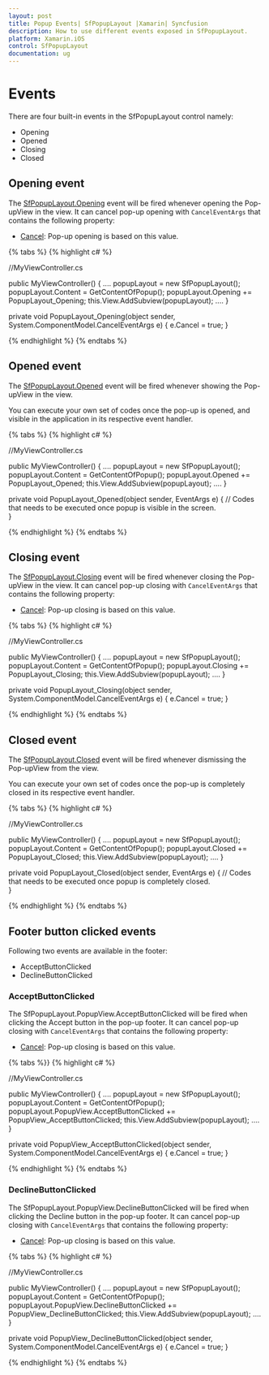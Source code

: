 ```yaml
---
layout: post
title: Popup Events| SfPopupLayout |Xamarin| Syncfusion
description: How to use different events exposed in SfPopupLayout.
platform: Xamarin.iOS
control: SfPopupLayout
documentation: ug
--- 
```


# Events

There are four built-in events in the SfPopupLayout control namely:

* Opening
* Opened
* Closing
* Closed

## Opening event

The [SfPopupLayout.Opening](https://help.syncfusion.com/cr/xamarin-ios/Syncfusion.iOS.PopupLayout.SfPopupLayout.html) event will be fired whenever opening the Pop-upView in the view. It can cancel pop-up opening with `CancelEventArgs` that contains the following property:

* [Cancel](https://msdn.microsoft.com/query/dev14.query?appId=Dev14IDEF1&l=EN-US&k=k(System.ComponentModel.CancelEventArgs.Cancel)&rd=true): Pop-up opening is based on this value.

{% tabs %}
{% highlight c# %}

//MyViewController.cs

public MyViewController()
{
    ....
    popupLayout = new SfPopupLayout();
    popupLayout.Content = GetContentOfPopup();
    popupLayout.Opening += PopupLayout_Opening;
    this.View.AddSubview(popupLayout);
    ....
}

private void PopupLayout_Opening(object sender, System.ComponentModel.CancelEventArgs e)
{
     e.Cancel = true;
}

{% endhighlight %}
{% endtabs %}

## Opened event

The [SfPopupLayout.Opened](https://help.syncfusion.com/cr/xamarin-ios/Syncfusion.iOS.PopupLayout.SfPopupLayout.html) event will be fired whenever showing the Pop-upView in the view.

You can execute your own set of codes once the pop-up is opened, and visible in the application in its respective event handler.

{% tabs %}
{% highlight c# %}

//MyViewController.cs

public MyViewController()
{
    ....
    popupLayout = new SfPopupLayout();
    popupLayout.Content = GetContentOfPopup();
    popupLayout.Opened += PopupLayout_Opened;
    this.View.AddSubview(popupLayout);
    ....
}

private void PopupLayout_Opened(object sender, EventArgs e)
{
    // Codes that needs to be executed once popup is visible in the screen.        
}

{% endhighlight %}
{% endtabs %}

## Closing event

The [SfPopupLayout.Closing](https://help.syncfusion.com/cr/xamarin-ios/Syncfusion.iOS.PopupLayout.SfPopupLayout.html) event will be fired whenever closing the Pop-upView in the view.  It can cancel pop-up closing with `CancelEventArgs` that contains the following property:

* [Cancel](https://msdn.microsoft.com/query/dev14.query?appId=Dev14IDEF1&l=EN-US&k=k(System.ComponentModel.CancelEventArgs.Cancel)&rd=true): Pop-up closing is based on this value.

{% tabs %}
{% highlight c# %}

//MyViewController.cs

public MyViewController()
{
    ....
    popupLayout = new SfPopupLayout();
    popupLayout.Content = GetContentOfPopup();
    popupLayout.Closing += PopupLayout_Closing;
    this.View.AddSubview(popupLayout);
    ....
}

private void PopupLayout_Closing(object sender, System.ComponentModel.CancelEventArgs e)
{
    e.Cancel = true;
}

{% endhighlight %}
{% endtabs %}

## Closed event

The [SfPopupLayout.Closed](https://help.syncfusion.com/cr/xamarin-ios/Syncfusion.iOS.PopupLayout.SfPopupLayout.html) event will be fired whenever dismissing the Pop-upView from the view.

You can execute your own set of codes once the pop-up is completely closed in its respective event handler.

{% tabs %}
{% highlight c# %}

//MyViewController.cs

public MyViewController()
{
    ....
    popupLayout = new SfPopupLayout();
    popupLayout.Content = GetContentOfPopup();
    popupLayout.Closed += PopupLayout_Closed;
    this.View.AddSubview(popupLayout);
    ....
}

private void PopupLayout_Closed(object sender, EventArgs e)
{
   // Codes that needs to be executed once popup is completely closed.    
}

{% endhighlight %}
{% endtabs %}

## Footer button clicked events

Following two events are available in the footer:

* AcceptButtonClicked
* DeclineButtonClicked

### AcceptButtonClicked

The SfPopupLayout.PopupView.AcceptButtonClicked will be fired when clicking the Accept button in the pop-up footer. It can cancel pop-up closing with `CancelEventArgs` that contains the following property:

* [Cancel](https://msdn.microsoft.com/query/dev14.query?appId=Dev14IDEF1&l=EN-US&k=k(System.ComponentModel.CancelEventArgs.Cancel)&rd=true): Pop-up closing is based on this value.

{% tabs %}}
{% highlight c# %}

//MyViewController.cs

public MyViewController()
{
    ....
    popupLayout = new SfPopupLayout();
    popupLayout.Content = GetContentOfPopup();
    popupLayout.PopupView.AcceptButtonClicked += PopupView_AcceptButtonClicked;
    this.View.AddSubview(popupLayout);
    ....
}

private void PopupView_AcceptButtonClicked(object sender, System.ComponentModel.CancelEventArgs e)
{
     e.Cancel = true;
}

{% endhighlight %}
{% endtabs %}

### DeclineButtonClicked

The SfPopupLayout.PopupView.DeclineButtonClicked will be fired when clicking the Decline button in the pop-up footer. It can cancel pop-up closing with `CancelEventArgs` that contains the following property:

* [Cancel](https://msdn.microsoft.com/query/dev14.query?appId=Dev14IDEF1&l=EN-US&k=k(System.ComponentModel.CancelEventArgs.Cancel)&rd=true): Pop-up closing is based on this value.

{% tabs %}
{% highlight c# %}

//MyViewController.cs

public MyViewController()
{
    ....
    popupLayout = new SfPopupLayout();
    popupLayout.Content = GetContentOfPopup();
    popupLayout.PopupView.DeclineButtonClicked += PopupView_DeclineButtonClicked;
    this.View.AddSubview(popupLayout);
    ....
}

private void PopupView_DeclineButtonClicked(object sender, System.ComponentModel.CancelEventArgs e)
{
    e.Cancel = true;
}

{% endhighlight %}
{% endtabs %}
